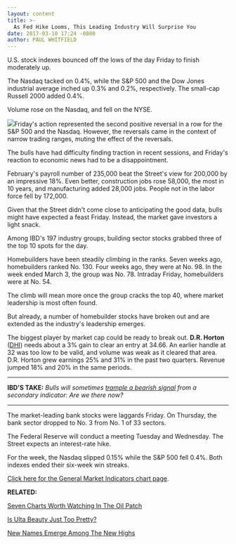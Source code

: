 ```yaml
---
layout: content
title: >-
  As Fed Hike Looms, This Leading Industry Will Surprise You
date: 2017-03-10 17:24 -0800
author: PAUL WHITFIELD
---
```









U.S. stock indexes bounced off the lows of the day Friday to finish moderately up.


The Nasdaq tacked on 0.4%, while the S&P 500 and the Dow Jones industrial average inched up 0.3% and 0.2%, respectively. The small-cap Russell 2000 added 0.4%.


Volume rose on the Nasdaq, and fell on the NYSE.


![](https://www.investors.com/wp-content/uploads/2017/03/MP031017-205x300.png)Friday's action represented the second positive reversal in a row for the S&P 500 and the Nasdaq. However, the reversals came in the context of narrow trading ranges, muting the effect of the reversals.


The bulls have had difficulty finding traction in recent sessions, and Friday's reaction to economic news had to be a disappointment.


February's payroll number of 235,000 beat the Street's view for 200,000 by an impressive 18%. Even better, construction jobs rose 58,000, the most in 10 years, and manufacturing added 28,000 jobs. People not in the labor force fell by 172,000.


Given that the Street didn't come close to anticipating the good data, bulls might have expected a feast Friday. Instead, the market gave investors a light snack.


Among IBD's 197 industry groups, building sector stocks grabbed three of the top 10 spots for the day.


Homebuilders have been steadily climbing in the ranks. Seven weeks ago, homebuilders ranked No. 130. Four weeks ago, they were at No. 98. In the week ended March 3, the group was No. 78. Intraday Friday, homebuilders were at No. 54.


The climb will mean more once the group cracks the top 40, where market leadership is most often found.


But already, a number of homebuilder stocks have broken out and are extended as the industry's leadership emerges.


The biggest player by market cap could be ready to break out. **D.R. Horton** ([DHI](https://research.investors.com/quote.aspx?symbol=DHI)) needs about a 3% gain to clear an entry at 34.66. An earlier handle at 32 was too low to be valid, and volume was weak as it cleared that area. D.R. Horton grew earnings 25% and 31% in the past two quarters. Revenue jumped 18% and 20% in the same periods.




---


**IBD'S TAKE:** *Bulls will sometimes [trample a bearish signal](https://www.investors.com/how-to-invest/investors-corner/bulls-will-sometimes-trample-a-bearish-signal-are-we-there-now/) from a secondary indicator: Are we there now?*




---


The market-leading bank stocks were laggards Friday. On Thursday, the bank sector dropped to No. 3 from No. 1 of 33 sectors.


The Federal Reserve will conduct a meeting Tuesday and Wednesday. The Street expects an interest-rate hike.


For the week, the Nasdaq slipped 0.15% while the S&P 500 fell 0.4%. Both indexes ended their six-week win streaks.


[Click here for the General Market Indicators chart page](https://www.investors.com/wp-content/uploads/2017/03/GMI_031317.pdf).


**RELATED:**


[Seven Charts Worth Watching In The Oil Patch](https://www.investors.com/stock-lists/sector-leaders/seven-charts-worth-watching-in-the-oil-patch/)


[Is Ulta Beauty Just Too Pretty?](https://www.investors.com/news/is-retail-unicorn-ulta-beauty-too-good-to-be-true/)


[New Names Emerge Among The New Highs](https://www.investors.com/stock-lists/new-highs/new-high-analysis-chips-housing-stocks-up-again-new-names-emerge/)




